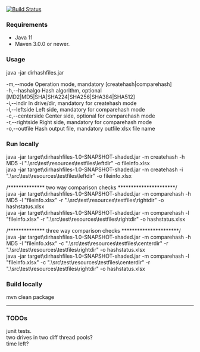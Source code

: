 [![Build Status](https://ci.appveyor.com/api/projects/status/github/jibijose/dir-hash-files?branch=master&svg=true)](https://ci.appveyor.com/project/jibijose/dir-hash-files) 


### Requirements

* Java 11
* Maven 3.0.0 or newer.

### Usage  
java -jar dirhashfiles.jar

-m,--mode <arg>         Operation mode, mandatory [createhash|comparehash]  
-h,--hashalgo <arg>     Hash algorithm, optional [MD2|MD5|SHA|SHA224|SHA256|SHA384|SHA512]  
-i,--indir <arg>        In drive/dir, mandatory for createhash mode  
-l,--leftside <arg>     Left side, mandatory for comparehash mode  
-c,--centerside <arg>   Center side, optional for comparehash mode  
-r,--rightside <arg>    Right side, mandatory for comparehash mode  
-o,--outfile <arg>      Hash output file, mandatory outfile xlsx file name  

### Run locally
java -jar target\dirhashfiles-1.0-SNAPSHOT-shaded.jar -m createhash -h MD5 -i ".\src\test\resources\testfiles\leftdir" -o fileinfo.xlsx  
java -jar target\dirhashfiles-1.0-SNAPSHOT-shaded.jar -m createhash -i ".\src\test\resources\testfiles\leftdir" -o fileinfo.xlsx  

/**************  two way comparison checks **********************/  
java -jar target\dirhashfiles-1.0-SNAPSHOT-shaded.jar -m comparehash -h MD5 -l "fileinfo.xlsx" -r ".\src\test\resources\testfiles\rightdir" -o hashstatus.xlsx  
java -jar target\dirhashfiles-1.0-SNAPSHOT-shaded.jar -m comparehash -l "fileinfo.xlsx" -r ".\src\test\resources\testfiles\rightdir" -o hashstatus.xlsx  

/**************  three way comparison checks **********************/  
java -jar target\dirhashfiles-1.0-SNAPSHOT-shaded.jar -m comparehash -h MD5 -l "fileinfo.xlsx" -c ".\src\test\resources\testfiles\centerdir" -r ".\src\test\resources\testfiles\rightdir" -o hashstatus.xlsx  
java -jar target\dirhashfiles-1.0-SNAPSHOT-shaded.jar -m comparehash -l "fileinfo.xlsx" -c ".\src\test\resources\testfiles\centerdir" -r ".\src\test\resources\testfiles\rightdir" -o hashstatus.xlsx  

### Build locally
mvn clean package

*************
### TODOs
junit tests.  
two drives in two diff thread pools?  
time left?  